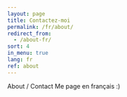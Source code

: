 ```yaml
---
layout: page
title: Contactez-moi
permalink: /fr/about/
redirect_from:
  - /about-fr/
sort: 4
in_menu: true
lang: fr
ref: about
---
```


About / Contact Me page en français :)
